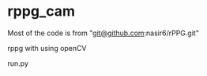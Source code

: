 # rppg_cam

Most of the code is from "git@github.com:nasir6/rPPG.git"

rppg with using openCV

run.py

